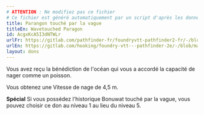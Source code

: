 ```yaml
---
# ATTENTION : Ne modifiez pas ce fichier
# Ce fichier est généré automatiquement par un script d'après les données du module Foundry VTT officiel et de sa traduction
title: Parangon touché par la vague
titleEn: Wavetouched Paragon
id: AcgxKcA5I3dNTWLr
urlFr: https://gitlab.com/pathfinder-fr/foundryvtt-pathfinder2-fr/-/blob/master/data/feats/AcgxKcA5I3dNTWLr.htm
urlEn: https://gitlab.com/hooking/foundry-vtt---pathfinder-2e/-/blob/master/packs/data/feats.db/wavetouched-paragon.json
layout: dons
---
```

Vous avez reçu la bénédiction de l'océan qui vous a accordé la capacité de nager comme un poisson.

Vous obtenez une Vitesse de nage de 4,5 m.

**Spécial** Si vous possédez l'historique Bonuwat touché par la vague, vous pouvez choisir ce don au niveau 1 au lieu du niveau 5.
